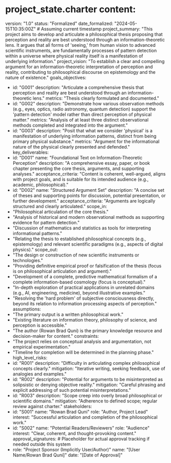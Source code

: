# project_state.charter content:
version: "1.0"
status: "Formalized"
date_formalized: "2024-05-15T10:35:00Z" # Assuming current timestamp
project_summary: "This project aims to develop and articulate a philosophical thesis proposing that perception and reality are best understood through an information-theoretic lens. It argues that all forms of 'seeing,' from human vision to advanced scientific instruments, are fundamentally processes of pattern detection within a universe where physical reality itself is a manifestation of underlying information."
project_vision: "To establish a clear and compelling argument for an information-theoretic interpretation of perception and reality, contributing to philosophical discourse on epistemology and the nature of existence."
goals_objectives:
  - id: "G001"
    description: "Articulate a comprehensive thesis that perception and reality are best understood through an information-theoretic lens."
    metrics: "Thesis clearly formulated and documented."
  - id: "G002"
    description: "Demonstrate how various observation methods (e.g., eyes, optics, radio astronomy, quantum detection) support the 'pattern detection' model rather than direct perception of physical matter."
    metrics: "Analysis of at least three distinct observational methods completed and integrated into the argument."
  - id: "G003"
    description: "Posit that what we consider 'physical' is a manifestation of underlying information patterns, distinct from being primary physical substance."
    metrics: "Argument for the informational nature of the physical clearly presented and defended."
key_deliverables:
  - id: "D001"
    name: "Foundational Text on Information-Theoretic Perception"
    description: "A comprehensive essay, paper, or book chapter presenting the core thesis, arguments, and supporting analyses."
    acceptance_criteria: "Content is coherent, well-argued, aligns with project goals, and is suitable for its intended audience (e.g., academic, philosophical)."
  - id: "D002"
    name: "Structured Argument Set"
    description: "A concise set of theses and supporting points for discussion, potential presentation, or further development."
    acceptance_criteria: "Arguments are logically structured and clearly articulated."
scope_in:
  - "Philosophical articulation of the core thesis."
  - "Analysis of historical and modern observational methods as supporting evidence for pattern detection."
  - "Discussion of mathematics and statistics as tools for interpreting informational patterns."
  - "Relating the thesis to established philosophical concepts (e.g., epistemology) and relevant scientific paradigms (e.g., aspects of digital physics)."
scope_out:
  - "The design or construction of new scientific instruments or technologies."
  - "Providing definitive empirical proof or falsification of the thesis (focus is on philosophical articulation and argument)."
  - "Development of a complete, predictive mathematical formalism of a complete information-based cosmology (focus is conceptual)."
  - "In-depth exploration of practical applications in unrelated domains (e.g., AI, engineering, medicine), beyond illustrative examples."
  - "Resolving the 'hard problem' of subjective consciousness directly, beyond its relation to information processing aspects of perception."
assumptions:
  - "The primary output is a written philosophical work."
  - "Existing literature on information theory, philosophy of science, and perception is accessible."
  - "The author (Rowan Brad Quni) is the primary knowledge resource and decision-maker for content."
constraints:
  - "The project relies on conceptual analysis and argumentation, not empirical experimentation."
  - "Timeline for completion will be determined in the planning phase."
high_level_risks:
  - id: "R001"
    description: "Difficulty in articulating complex philosophical concepts clearly."
    mitigation: "Iterative writing, seeking feedback, use of analogies and examples."
  - id: "R002"
    description: "Potential for arguments to be misinterpreted as solipsistic or denying objective reality."
    mitigation: "Careful phrasing and explicit addressing of such potential misinterpretations."
  - id: "R003"
    description: "Scope creep into overly broad philosophical or scientific domains."
    mitigation: "Adherence to defined scope; regular review against charter."
stakeholders:
  - id: "S001"
    name: "Rowan Brad Quni"
    role: "Author, Project Lead"
    interest: "Successful articulation and completion of the philosophical work."
  - id: "S002"
    name: "Potential Readers/Reviewers"
    role: "Audience"
    interest: "Clear, coherent, and thought-provoking content."
approval_signatures: # Placeholder for actual approval tracking if needed outside this system
  - role: "Project Sponsor (Implicitly User/Author)"
    name: "[User Name/Rowan Brad Quni]"
    date: "[Date of Approval]"